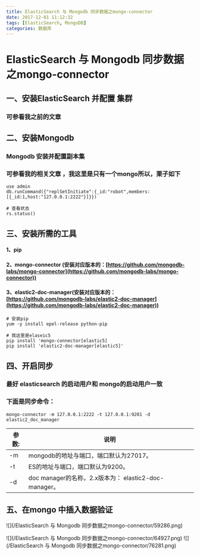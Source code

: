 ```yaml
---
title: ElasticSearch 与 Mongodb 同步数据之mongo-connector
date: 2017-12-01 11:12:32
tags: [ElasticSearch, MongoDB]
categories: 数据库
---
```

# ElasticSearch 与 Mongodb 同步数据之mongo-connector

## 一、安装ElasticSearch 并配置 集群
### 可参看我之前的文章

## 二、安装Mongodb

### Mongodb 安装并配置副本集
### 可参看我的相关文章 ，我这里是只有一个mongo所以，栗子如下
```
use admin
db.runCommand({"replSetInitiate":{_id:"robot",members:[{_id:1,host:"127.0.0.1:2222"}]}})

# 查看状态
rs.status()
```

## 三、安装所需的工具
#### 1、pip
#### 2、mongo-connector (安装对应版本的：[https://github.com/mongodb-labs/mongo-connector](https://github.com/mongodb-labs/mongo-connector))
#### 3、elastic2-doc-manager(安装对应版本的：[https://github.com/mongodb-labs/elastic2-doc-manager](https://github.com/mongodb-labs/elastic2-doc-manager))
```shell
# 安装pip
yum -y install epel-release python-pip

# 我这里是elaseic5 
pip install 'mongo-connector[elastic5]
pip install 'elastic2-doc-manager[elastic5]'
```

## 四、开启同步
### 最好 elasticsearch 的启动用户和 mongo的启动用户一致
### 下面是同步命令：
```
mongo-connector -m 127.0.0.1:2222 -t 127.0.0.1:9201 -d elastic2_doc_manager
```
|参数:|说明|
|--|--|
|-m| mongodb的地址与端口，端口默认为27017。 |
|-t|ES的地址与端口，端口默认为9200。 |
|-d|doc manager的名称，2.x版本为： elastic2-doc-manager。|

## 五、在mongo 中插入数据验证
![](/ElasticSearch 与 Mongodb 同步数据之mongo-connector/59286.png)

![](/ElasticSearch 与 Mongodb 同步数据之mongo-connector/64927.png)
![](/ElasticSearch 与 Mongodb 同步数据之mongo-connector/76281.png)
